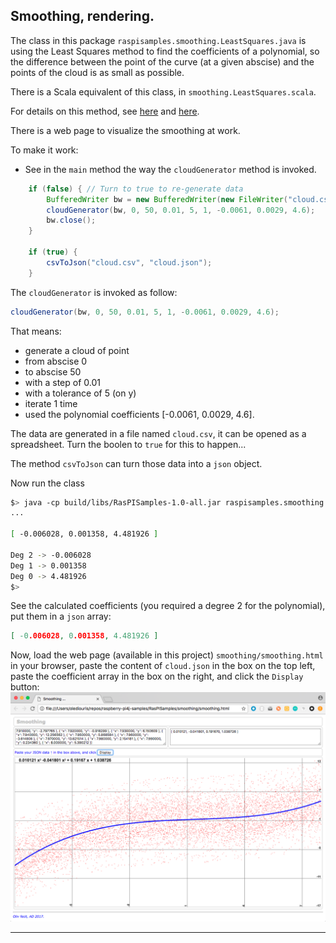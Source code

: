 ## Smoothing, rendering.
The class in this package `raspisamples.smoothing.LeastSquares.java` is using the Least Squares method to find the coefficients of a polynomial, so the difference between
the point of the curve (at a given abscise) and the points of the cloud is as small as possible.

There is a Scala equivalent of this class, in `smoothing.LeastSquares.scala`.

For details on this method, see [here](http://www.efunda.com/math/leastsquares/leastsquares.cfm) and [here](http://www.lediouris.net/original/sailing/PolarCO2/index.html).

There is a web page to visualize the smoothing at work.

To make it work:

* See in the `main` method the way the `cloudGenerator` method is invoked.

```java
	if (false) { // Turn to true to re-generate data
		BufferedWriter bw = new BufferedWriter(new FileWriter("cloud.csv"));
		cloudGenerator(bw, 0, 50, 0.01, 5, 1, -0.0061, 0.0029, 4.6);
		bw.close();
	}

	if (true) {
		csvToJson("cloud.csv", "cloud.json");
	}
```

The `cloudGenerator` is invoked as follow:
```java
cloudGenerator(bw, 0, 50, 0.01, 5, 1, -0.0061, 0.0029, 4.6);
```
That means:

* generate a cloud of point
* from abscise 0
* to abscise 50
* with a step of 0.01
* with a tolerance of 5 (on y)
* iterate 1 time
* used the polynomial coefficients [-0.0061, 0.0029, 4.6].

The data are generated in a file named `cloud.csv`, it can be opened as a spreadsheet.
Turn the boolen to `true` for this to happen...

The method `csvToJson` can turn those data into a `json` object.

Now run the class
```bash
$> java -cp build/libs/RasPISamples-1.0-all.jar raspisamples.smoothing.LeastSquares
...

[ -0.006028, 0.001358, 4.481926 ]

Deg 2 -> -0.006028
Deg 1 -> 0.001358
Deg 0 -> 4.481926
$>
```

See the calculated coefficients (you required a degree 2 for the polynomial), put them in a `json` array:
```json
[ -0.006028, 0.001358, 4.481926 ]
```
Now, load the web page (available in this project) `smoothing/smoothing.html` in your browser,
paste the content of `cloud.json` in the box on the top left, paste the coefficient array in the box on the right,
and click the `Display` button:
![Smoothing](../../../../smoothing.png)

---
